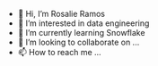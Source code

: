 - 👋 Hi, I’m Rosalie Ramos
- 👀 I’m interested in data engineering
- 🌱 I’m currently learning Snowflake
- 💞️ I’m looking to collaborate on ...
- 📫 How to reach me ...

<!---
rosier101/rosier101 is a ✨ special ✨ repository because its `README.md` (this file) appears on your GitHub profile.
You can click the Preview link to take a look at your changes.
--->
